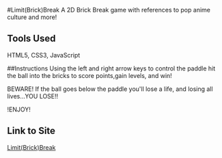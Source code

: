 #Limit(Brick)Break
A 2D Brick Break game with references to pop anime culture and more!

## Tools Used
HTML5, CSS3, JavaScript

##Instructions
Using the left and right arrow keys to control the paddle hit the ball into the bricks to score points,gain levels, and win!

BEWARE! If the ball goes below the paddle you'll lose a life, and losing all lives...YOU LOSE!! 

!ENJOY!

## Link to Site
[Limit(Brick)Break](https://dmoney48.github.io/Project_1_LimitBreak/)